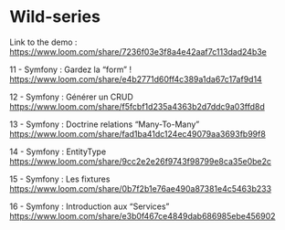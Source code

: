 # Wild-series

Link to the demo : 
https://www.loom.com/share/7236f03e3f8a4e42aaf7c113dad24b3e

11 - Symfony : Gardez la “form” ! 
https://www.loom.com/share/e4b2771d60ff4c389a1da67c17af9d14

12 - Symfony : Générer un CRUD 
https://www.loom.com/share/f5fcbf1d235a4363b2d7ddc9a03ffd8d

13 - Symfony : Doctrine relations “Many-To-Many” 
https://www.loom.com/share/fad1ba41dc124ec49079aa3693fb99f8

14 - Symfony : EntityType 
https://www.loom.com/share/9cc2e2e26f9743f98799e8ca35e0be2c

15 - Symfony : Les fixtures 
https://www.loom.com/share/0b7f2b1e76ae490a87381e4c5463b233

16 - Symfony : Introduction aux “Services” 
https://www.loom.com/share/e3b0f467ce4849dab686985ebe456902
